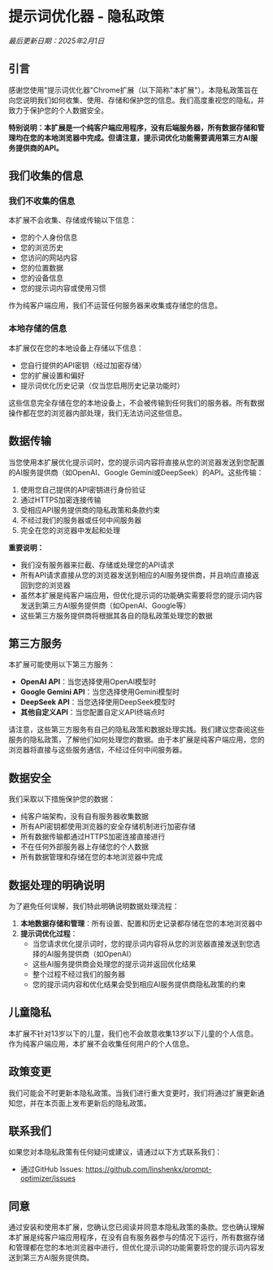 # 提示词优化器 - 隐私政策

*最后更新日期：2025年2月1日*

## 引言

感谢您使用"提示词优化器"Chrome扩展（以下简称"本扩展"）。本隐私政策旨在向您说明我们如何收集、使用、存储和保护您的信息。我们高度重视您的隐私，并致力于保护您的个人数据安全。

**特别说明：本扩展是一个纯客户端应用程序，没有后端服务器，所有数据存储和管理均在您的本地浏览器中完成。但请注意，提示词优化功能需要调用第三方AI服务提供商的API。**

## 我们收集的信息

### 我们不收集的信息

本扩展不会收集、存储或传输以下信息：
- 您的个人身份信息
- 您的浏览历史
- 您访问的网站内容
- 您的位置数据
- 您的设备信息
- 您的提示词内容或使用习惯

作为纯客户端应用，我们不运营任何服务器来收集或存储您的信息。

### 本地存储的信息

本扩展仅在您的本地设备上存储以下信息：
- 您自行提供的API密钥（经过加密存储）
- 您的扩展设置和偏好
- 提示词优化历史记录（仅当您启用历史记录功能时）

这些信息完全存储在您的本地设备上，不会被传输到任何我们的服务器。所有数据操作都在您的浏览器内部处理，我们无法访问这些信息。

## 数据传输

当您使用本扩展优化提示词时，您的提示词内容将直接从您的浏览器发送到您配置的AI服务提供商（如OpenAI、Google Gemini或DeepSeek）的API。这些传输：

1. 使用您自己提供的API密钥进行身份验证
2. 通过HTTPS加密连接传输
3. 受相应API服务提供商的隐私政策和条款约束
4. 不经过我们的服务器或任何中间服务器
5. 完全在您的浏览器中发起和处理

**重要说明：** 
- 我们没有服务器来拦截、存储或处理您的API请求
- 所有API请求直接从您的浏览器发送到相应的AI服务提供商，并且响应直接返回到您的浏览器
- 虽然本扩展是纯客户端应用，但优化提示词的功能确实需要将您的提示词内容发送到第三方AI服务提供商（如OpenAI、Google等）
- 这些第三方服务提供商将根据其各自的隐私政策处理您的数据

## 第三方服务

本扩展可能使用以下第三方服务：
- **OpenAI API**：当您选择使用OpenAI模型时
- **Google Gemini API**：当您选择使用Gemini模型时
- **DeepSeek API**：当您选择使用DeepSeek模型时
- **其他自定义API**：当您配置自定义API终端点时

请注意，这些第三方服务有自己的隐私政策和数据处理实践。我们建议您查阅这些服务的隐私政策，了解他们如何处理您的数据。由于本扩展是纯客户端应用，您的浏览器将直接与这些服务通信，不经过任何中间服务器。

## 数据安全

我们采取以下措施保护您的数据：
- 纯客户端架构，没有自有服务器收集数据
- 所有API密钥都使用浏览器的安全存储机制进行加密存储
- 所有数据传输都通过HTTPS加密连接直接进行
- 不在任何外部服务器上存储您的个人数据
- 所有数据管理和存储在您的本地浏览器中完成

## 数据处理的明确说明

为了避免任何误解，我们特此明确说明数据处理流程：

1. **本地数据存储和管理**：所有设置、配置和历史记录都存储在您的本地浏览器中
2. **提示词优化过程**：
   - 当您请求优化提示词时，您的提示词内容将从您的浏览器直接发送到您选择的AI服务提供商（如OpenAI）
   - 这些AI服务提供商会处理您的提示词并返回优化结果
   - 整个过程不经过我们的服务器
   - 您的提示词内容和优化结果会受到相应AI服务提供商隐私政策的约束

## 儿童隐私

本扩展不针对13岁以下的儿童，我们也不会故意收集13岁以下儿童的个人信息。作为纯客户端应用，本扩展不会收集任何用户的个人信息。

## 政策变更

我们可能会不时更新本隐私政策。当我们进行重大变更时，我们将通过扩展更新通知您，并在本页面上发布更新后的隐私政策。

## 联系我们

如果您对本隐私政策有任何疑问或建议，请通过以下方式联系我们：
- 通过GitHub Issues: https://github.com/linshenkx/prompt-optimizer/issues

## 同意

通过安装和使用本扩展，您确认您已阅读并同意本隐私政策的条款。您也确认理解本扩展是纯客户端应用程序，在没有自有服务器参与的情况下运行，所有数据存储和管理都在您的本地浏览器中进行，但优化提示词的功能需要将您的提示词内容发送到第三方AI服务提供商。 